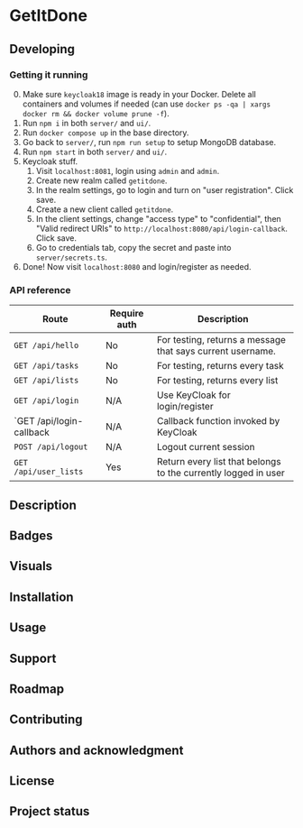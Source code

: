# GetItDone

## Developing
### Getting it running
0. Make sure `keycloak18` image is ready in your Docker. Delete all containers and volumes if needed (can use `docker ps -qa | xargs docker rm && docker volume prune -f`).
1. Run `npm i` in both `server/` and `ui/`.
2. Run `docker compose up` in the base directory.
3. Go back to `server/`, run `npm run setup` to setup MongoDB database.
4. Run `npm start` in both `server/` and `ui/`.
5. Keycloak stuff.
   1. Visit `localhost:8081`, login using `admin` and `admin`.
   2. Create new realm called `getitdone`.
   3. In the realm settings, go to login and turn on "user registration". Click save.
   4. Create a new client called `getitdone`.
   5. In the client settings, change "access type" to "confidential", then "Valid redirect URIs" to `http://localhost:8080/api/login-callback`. Click save.
   6. Go to credentials tab, copy the secret and paste into `server/secrets.ts`.
6. Done! Now visit `localhost:8080` and login/register as needed.
### API reference

| Route | Require auth | Description |
| --- | --- | --- |
| `GET /api/hello` | No | For testing, returns a message that says current username. |
| `GET /api/tasks` | No | For testing, returns every task |
| `GET /api/lists` | No | For testing, returns every list |
| `GET /api/login` | N/A | Use KeyCloak for login/register |
| `GET /api/login-callback | N/A | Callback function invoked by KeyCloak |
| `POST /api/logout` | N/A | Logout current session |
| `GET /api/user_lists` | Yes | Return every list that belongs to the currently logged in user |

## Description


## Badges


## Visuals


## Installation


## Usage


## Support


## Roadmap


## Contributing

## Authors and acknowledgment


## License


## Project status

